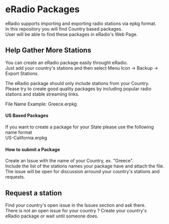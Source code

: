# eRadio Packages
eRadio supports importing and exporting radio stations via epkg format.  
In this repository you will find Country based packages.  
User will be able to find these packages in eRadio's Web Page.  

## Help Gather More Stations
You can create an eRadio package easily throught eRadio.  
Just add your country's stations and then select Menu Icon -> Backup -> Export Stations.  

The eRadio package should only include stations from your Country.  
Please try to create good quality packages by including popular radio stations and stable
streaming links.

File Name Example: Greece.erpkg

#### US Based Packages
If you want to create a package for your State please use the following name format  
US-California.erpkg

#### How to submit a Package
Create an Issue with the name of your Country, ex. "Greece".  
Include the list of the stations names your package have and attach the file.  
The issue will be open for discussion arround your country's stations and requests.  

## Request a station
Find your country's open issue in the Issues section and ask there.  
There is not an open issue for your country ? Create your country's  
eRadio package or wait until someone does.
